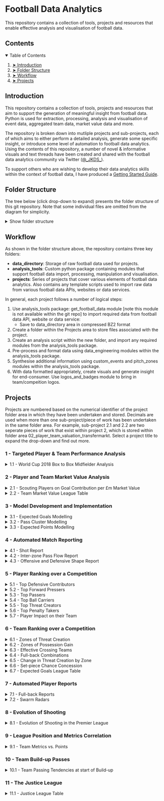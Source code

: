# Football Data Analytics
This repository contains a collection of tools, projects and resources that enable effective analysis and visualisation of football data.

## Contents

<details open="open">
  <summary>Table of Contents</summary>
  <ol>
    <li><a href="#introduction"> ➤ Introduction</a></li>
    <li><a href="#folder-structure"> ➤ Folder Structure</a></li>
    <li><a href="#workflow"> ➤ Workflow</a></li>
    <li><a href="#projects"> ➤ Projects</a></li>
  </ol>
</details>

## Introduction
This repository contains a collection of tools, projects and resources that aim to support the generation of meaningful insight from football data. Python is used for extraction, processing, analysis and visualisation of event data, aggregated team data, market value data and more.

The repository is broken down into mutliple projects and sub-projects, each of which aims to either perform a detailed analysis, generate some specific insight, or introduce some level of automation to football data analytics. Using the contents of this repository, a number of novel & informative visuals and text threads have been created and shared with the football data analytics community via Twitter ([@\_JKDS\_](https://twitter.com/_JKDS_)).

To support others who are wishing to develop their data analytics skills within the context of football data, I have produced a [Getting Started Guide](https://github.com/jakeyk11/football-data-analytics/blob/main/Getting%20Started%20with%20Football%20Analytics.md).

## Folder Structure

The tree below (click drop-down to expand) presents the folder structure of this git repository. Note that some individual files are omitted from the diagram for simplicity.

<details>
<summary>Show folder structure</summary>


    football-data-analytics
    │
    ├── analysis_tools
    │   ├── __init__.py
    │   ├── get_football_data.py [not included in git repo]
    │   ├── logos_and_badges.py
    │   ├── models.py    
    │   ├── pitch_zones.py
    │   ├── statsbomb_custom_events.py
    │   ├── statsbomb_data_engineering.py
    │   ├── whoscored_custom_events.py
    │   ├── whoscored_data_engineering.py
    │   ├── wyscout_data_engineering.py   
    │ 
    ├── data_directory
    │   ├── leaguetable_data
    │   ├── misc_data
    │   │   ├── articles
    │   │   ├── images
    │   ├── statsbomb_data [contents not included in git repo]
    │   ├── transfermarkt_data
    │   ├── whoscored_data [contents not included in git repo]
    │   ├── wyscout_data
    │ 
    ├── model_directory
    │   ├── pass_cluster_model
    │   │   ├── PassClusterModel65.joblib
    │   ├── xg_model
    │   │   ├── log_regression_xg_model.joblib
    │
    ├── projects
    │   ├── 00_data_import_and_misc_work
    │   │   ├── download_yt_video.py 
    │   │   ├── import_data_fbref.py
    │   │   ├── import_data_leaguetable.py
    │   │   ├── import_data_whoscored.py
    │   │   ├── scrape_data_transfermarkt.py
    │   │   ├── misc_work
    │   ├── 01_wc2018_box2box_mids
    │   │   ├── worldcup_b2b_mids.py
    │   ├── 02_player_team_valuation
    │   │   ├── team_player_value_analysis.py
    │   ├── 03_model_development_and_implementation
    │   │   ├── pass_cluster_data_collection.py
    │   │   ├── shot_xg_plot.py
    │   │   ├── xg_log_regression_model.py
    │   │   ├── xg_neural_network.py  
    │   ├── 04_match_reports
    │   │   ├── off_def_shape_report_ws.py
    │   │   ├── pass_report_ws.py
    │   │   ├── shot_report_understat.py     
    │   ├── 05_competition_reports_top_players
    │   │   ├── player_defensive_contribution.py
    │   │   ├── player_effective_carriers.py
    │   │   ├── player_effective_passers.py
    │   │   ├── player_high_defensive_actions.py    
    │   │   ├── player_impact_on_team.py    
    │   │   ├── player_penalty_takers.py
    │   │   ├── player_threat_creators.py
    │   │   ├── player_threat_creators_zonal_comparison.py
    │   ├── 06_competition_reports_top_teams
    │   │   ├── team_ball_winning.py
    │   │   ├── team_common_zonal_actions.py
    │   │   ├── team_cross_success.py   
    │   │   ├── team_delta_threat_creation.py
    │   │   ├── team_fullback_combinations.py
    │   │   ├── team_setpiece_shot_concession.py
    │   │   ├── team_threat_creation.py
    │   │   ├── xg_league_table_sb.py    
    │   ├── 07_player_reports
    │   │   ├── advanced_swarm_radar.py
    │   │   ├── player_report_fullback.py
    │   ├── 08_evolution_of_shooting
    │   │   ├── shot_characteristics_trending.py
    │   ├── 09_league_position_metric_correlation
    │   │   ├── team_metric_pts_correlation.py
    │   ├── 10_team_buildup_passes
    │   │   ├── team_pass_tendencies.py
    │   ├── 11_justice_league
    │   │   ├── justice_league.py
    │   ├── 99_private_work
    │
    ├── .gitignore
    │
    ├── Getting Started with Football Analytics.md
    │     
    ├── LICENSE 
    │ 
    ├── README.md 

</details>

## Workflow

As shown in the folder structure above, the repository contains three key folders:
- **data_directory**: Storage of raw football data used for projects.
- **analysis_tools**: Custom python package containing modules that support football data import, processing, manipulation and visualisation.
- **projects**: Series of projects that cover various elements of football data analytics. Also contains any template scripts used to import raw data from various football data APIs, websites or data services.

In general, each project follows a number of logical steps:
1. Use analysis_tools package: get_football_data module [note this module is not available within the git repo] to import required data from football data API, website or data service:
    * Save to data_directory area in compressed BZ2 format
2. Create a folder within the Projects area to store files associated with the project.
3. Create an analysis script within the new folder, and import any required modules from the analysis_tools package.
4. Pre-process and format data using data_engineering modules within the analysis_tools package.
5. Synthesise additional information using custom_events and pitch_zones modules within the analysis_tools package.
6. With data formatted appropriately, create visuals and generate insight for end-consumer. Use logos_and_badges module to bring in team/compeition logos.

## Projects

Projects are numbered based on the numerical identifier of the project folder area in which they have been undertaken and stored. Decimals are used when more than one sub-project/piece of work has been undertaken in the same folder area. For example, sub-project 2.1 and 2.2 are two seperate pieces of work that exist within project 2, which is stored within folder area 02_player_team_valuation_transfermarkt. Select a project title to expand the drop-down and find out more.

### 1 - Targeted Player & Team Performance Analysis

<details>
<summary>1.1 - World Cup 2018 Box to Box Midfielder Analysis</summary>

\
**Data Source:** Statsbomb & FIFA Match Reports

**Project Area:** [01_wc2018_box2box_mids](https://github.com/jakeyk11/football-data-analytics/tree/main/projects/01_wc2018_box2box_mids)

**Code:** [worldcup_b2b_mids.py](https://github.com/jakeyk11/football-data-analytics/blob/main/projects/01_wc2018_box2box_mids/worldcup_b2b_mids.py)

**Summary and Output:** An investigation of the most effective box to box midfielders at the 2018 World Cup. A number of custom metrics are used to score central midfielders in ball winning, ball retention & creativity, and mobility. A good box to box midfielder is defined as a central midfielder that excels in each of these areas.

<p align="center">
  <img width="45%" src="./data_directory/misc_data/images/example-1-1-1.png"> &nbsp &nbsp 
  <img width="45%" src="./data_directory/misc_data/images/example-1-1-2.png">
</p>
<p align="center">
  <img width="45%" src="./data_directory/misc_data/images/example-1-1-3.png">
</p>

</details>

### 2 - Player and Team Market Value Analysis

<details>
<summary>2.1 - Scouting Players on Goal Contribution per £m Market Value</summary>

\
**Data Source:** Transfermarkt

**Project Area:** [00_data_import_and_misc_work](https://github.com/jakeyk11/football-data-analytics/tree/main/projects/00_data_import_and_misc_work) & [02_player_team_valuation](https://github.com/jakeyk11/football-data-analytics/tree/main/projects/02_player_team_valuation)

**Code:** [scrape_data_transfermarkt.py](https://github.com/jakeyk11/football-data-analytics/blob/main/projects/00_data_import_and_misc_work/scrape_data_transfermarkt.py) & [team_player_value_analysis.py](https://github.com/jakeyk11/football-data-analytics/blob/main/projects/02_player_team_valuation/team_player_value_analysis.py)

**Summary and Output:** 
Development of a tool to scrape team and player market value information from transfermarkt.co.uk. Generation of a "scouting visual" that highlights players from a given league with a favourable combination of Age and Goal Contribution per £m market value. The work also explores the use of statistical models to predict market value based on player performance.

<p align="center">
  <img width="30%" src="./data_directory/misc_data/images/example-2-1-1.png"> &nbsp &nbsp
  <img width="30%" src="./data_directory/misc_data/images/example-2-1-2.png">
</p>
<p align="center">
  <img width="30%" src="./data_directory/misc_data/images/example-2-1-3.png"> &nbsp &nbsp
  <img width="30%" src="./data_directory/misc_data/images/example-2-1-4.png">
</p>

</details>

<details>
<summary>2.2 - Team Market Value League Table</summary>

\
**Data Source:** Transfermarkt

**Project Area:** [00_data_import_and_misc_work](https://github.com/jakeyk11/football-data-analytics/tree/main/projects/00_data_import_and_misc_work) & [02_player_team_valuation](https://github.com/jakeyk11/football-data-analytics/tree/main/projects/02_player_team_valuation)

**Code:** [scrape_data_transfermarkt.py](https://github.com/jakeyk11/football-data-analytics/blob/main/projects/00_data_import_and_misc_work/scrape_data_transfermarkt.py) & [team_player_value_analysis.py](https://github.com/jakeyk11/football-data-analytics/blob/main/projects/02_player_team_valuation/team_player_value_analysis.py)

**Summary and Output:** 
Development of a tool to scrape team and player market value information from transfermarkt.co.uk. Investigation of team under/over-performance based on league ranking and total squad value ranking.

<p align="center">
  <img width="30%" src="./data_directory/misc_data/images/example-2-2-1.png"> &nbsp &nbsp
  <img width="30%" src="./data_directory/misc_data/images/example-2-2-2.png">
</p>

</details>

### 3 - Model Development and Implementation

<details>
<summary>3.1 - Expected Goals Modelling</summary>

\
**Data Source:** Wyscout

**Project Area:** [model_directory](https://github.com/jakeyk11/football-data-analytics/tree/main/model_directory/xg_model) & [03_model_development_and_implementation](https://github.com/jakeyk11/football-data-analytics/tree/main/projects/03_model_development_and_implementation)

**Code:** [xg_log_regression_model.py](https://github.com/jakeyk11/football-data-analytics/blob/main/projects/03_model_development_and_implementation/xg_log_regression_model.py), [xg_neural_network.py](https://github.com/jakeyk11/football-data-analytics/blob/main/projects/03_model_development_and_implementation/xg_neural_network.py) & [shot_xg_plot.py](https://github.com/jakeyk11/football-data-analytics/blob/main/projects/03_model_development_and_implementation/shot_xg_plot.py)

**Summary and Output:** 
Implementation and testing of basic expected goals probabilistic models. This work includes development and comparison of a logistic regression expected goals model and a neural network expected goals model, each trained off over 40000 shots taken across Europe's 'big five' leagues during the 2017/2018 season. The models are used to calculate expected goals for specific players, clubs and leagues over a defined time period.

<p align="center">
  <img width="40%" src="./data_directory/misc_data/images/example-3-1-1.png"> &nbsp &nbsp
  <img width="40%" src="./data_directory/misc_data/images/example-3-1-2.png">
</p>
<p align="center">
  <img width="30%" src="./data_directory/misc_data/images/example-3-1-3.png"> &nbsp &nbsp
  <img width="30%" src="./data_directory/misc_data/images/example-3-1-4.png"> &nbsp &nbsp
  <img width="30%" src="./data_directory/misc_data/images/example-3-1-5.png">
</p>

</details>

<details>
<summary>3.2 - Pass Cluster Modelling</summary>

\
**Data Source:** Opta

**Project Area:** [model_directory](https://github.com/jakeyk11/football-data-analytics/tree/main/model_directory/pass_cluster_model), [03_model_development_and_implementation](https://github.com/jakeyk11/football-data-analytics/tree/main/projects/03_model_development_and_implementation) & [External Repo: ml_models_collection](https://github.com/jakeyk11/ml-models-collection)

**Code:** [pass_cluster_data_collection.py](https://github.com/jakeyk11/football-data-analytics/blob/main/projects/03_model_development_and_implementation/pass_cluster_data_collection.py), [models.py](https://github.com/jakeyk11/football-data-analytics/blob/main/analysis_tools/models.py), [External Repo: ml_model.ipynb](https://github.com/jakeyk11/ml-models-collection/blob/main/Football%20Pass%20Clustering/ml_model.ipynb)

**Summary and Output:** 
Using 5,000,000+ passes withn Europe's "Big 5" leagues (Opta data, 2019/20 - 2022/23), I have constructed a clustering model that is able to assign successful passes to one of 65 clusters. This work involves the construction of a machine learning pipeline and testing of a variety of classification algorithms. The chosen model uses a k Means clustering algorithm to assign passes, which I have then packaged up within a clustering function to support many of my football analytics projects.

</details>

<details>
<summary>3.3 - Expected Points Modelling</summary>

\
**Data Source:** Statsbomb

**Project Area:** [analysis_tools](https://github.com/jakeyk11/football-data-analytics/tree/main/analysis_tools/)

**Code:** [models.py](https://github.com/jakeyk11/football-data-analytics/blob/main/analysis_tools/models.py)

**Summary and Output:** 
Implementation of a Monte-Carlo method to model the probability of individual match outcomes based on shot events and their associated expected goals (xG). A large number (10000+) of simulations are run on a given match to approximate win probability for each team, and draw probability. Expected points in a given match is then simply calculated as 3 × win_probability + 1 × draw_proability. The method adopted is reliant on the assumption that xG represents scoring probability, and that individual shot events are independent.

</details>

### 4 - Automated Match Reporting

<details>
<summary>4.1 - Shot Report</summary>

\
**Data Source:** Understat

**Project Area:** [04_match_reports](https://github.com/jakeyk11/football-data-analytics/tree/main/projects/04_match_reports)

**Code:** [shot_report_understat.py](https://github.com/jakeyk11/football-data-analytics/blob/main/projects/04_match_reports/shot_report_understat.py)

**Summary and Output:** 
Development of a script to extract shot data from understat and generate shot reports for a any selected match.

<p align="center">
  <img width="40%" src="./data_directory/misc_data/images/example-4-1-1.png"> &nbsp &nbsp
  <img width="40%" src="./data_directory/misc_data/images/example-4-1-2.png">
</p>

</details>

<details>
<summary>4.2 - Inter-zone Pass Flow Report</summary>

\
**Data Source:** Opta/Whoscored

**Project Area:** [04_match_reports](https://github.com/jakeyk11/football-data-analytics/tree/main/projects/04_match_reports)

**Code:** [pass_report_ws.py](https://github.com/jakeyk11/football-data-analytics/blob/main/projects/04_match_reports/pass_report_ws.py)

**Summary and Output:** 
Design and development of an algorithm that identifies and counts similar passes based on the area of the pitch in which they start and finish. Generation of inter-zone pass flow reports for any selected match. 

<p align="center">
  <img width="30%" src="./data_directory/misc_data/images/example-4-2-1.png"> &nbsp &nbsp
  <img width="30%" src="./data_directory/misc_data/images/example-4-2-2.png"> 
</p>

</details>

<details>
<summary>4.3 - Offensive and Defensive Shape Report</summary>

\
**Data Source:** Opta/Whoscored

**Project Area:** [04_match_reports](https://github.com/jakeyk11/football-data-analytics/tree/main/projects/04_match_reports)

**Code:** [pass_report_ws.py](https://github.com/jakeyk11/football-data-analytics/blob/main/projects/04_match_reports/off_def_shape_report_ws.py)

**Summary and Output:** 
Design and development of an algorithm to calculate player territories based on the positions of all in-play actions throughout a match, including removal of outliers. Generation of shape reports for any selected match, including calculation of territory area as a proxy for pitch area covered.

<p align="center">
  <img width="30%" src="./data_directory/misc_data/images/example-4-3-1.png"> &nbsp &nbsp
  <img width="30%" src="./data_directory/misc_data/images/example-4-3-2.png"> 
</p>

</details>

### 5 - Player Ranking over a Competition

<details>
<summary>5.1 - Top Defensive Contributors</summary>

\
**Data Source:** Opta/Whoscored

**Project Area:** [05_competition_reports_top_players](https://github.com/jakeyk11/football-data-analytics/tree/main/projects/05_competition_reports_top_players)

**Code:** [player_defensive_contribution.py](https://github.com/jakeyk11/football-data-analytics/blob/main/projects/05_competition_reports_top_players/player_defensive_contribution.py)

**Summary and Output:** 
Assessment of all players' defensive contribution over the duration of a competition, with identification of top players by metrics such as Recoveries and Ball Wins per 100 opposition touches. Work includes implentation of a diamond scatter diagram that can be re-used for any 2D scatter plot.

<p align="center">
  <img width="27.3%" src="./data_directory/misc_data/images/example-5-1-1.png"> &nbsp &nbsp
  <img width="27.3%" src="./data_directory/misc_data/images/example-5-1-2.png"> 
</p>

</details>

<details>
<summary>5.2 - Top Forward Pressers</summary>

\
**Data Source:** Opta/Whoscored

**Project Area:** [05_competition_reports_top_players](https://github.com/jakeyk11/football-data-analytics/tree/main/projects/05_competition_reports_top_players)

**Code:** [player_defensive_contribution.py](https://github.com/jakeyk11/football-data-analytics/blob/main/projects/05_competition_reports_top_players/player_defensive_contribution.py)

**Summary and Output:** 
Assessment of the number of defensive actions completed in the opposition third by all players' over the duration of a competition, giving an indication at who has a tendency to defend from the front.

<p align="center">
  <img width="45%" src="./data_directory/misc_data/images/example-5-2-1.png"> &nbsp &nbsp
  <img width="45%" src="./data_directory/misc_data/images/example-5-2-2.png"> 
</p>

</details>

<details>
<summary>5.3 - Top Passers</summary>

\
**Data Source:** Opta/Whoscored

**Project Area:** [05_competition_reports_top_players](https://github.com/jakeyk11/football-data-analytics/tree/main/projects/05_competition_reports_top_players)

**Code:** [player_effective_passers.py](https://github.com/jakeyk11/football-data-analytics/blob/main/projects/05_competition_reports_top_players/player_effective_passers.py)

**Summary and Output:** 
Identification of effective passers through assessment of all in-play passes completed over the duration of a competition. Metrics such as progressive passes, cumulative expected threat and passes into opposition box per 90 are used to identify top players. This work involves the implementation of an [expected threat model](https://karun.in/blog/data/open_xt_12x8_v1.json) developed by Karun Singh.

<p align="center">
  <img width="45%" src="./data_directory/misc_data/images/example-5-3-1.png"> &nbsp &nbsp
  <img width="27.3%" src="./data_directory/misc_data/images/example-5-3-3.png">
</p>
<p align="center">
  <img width="45%" src="./data_directory/misc_data/images/example-5-3-2.png"> &nbsp &nbsp
</p>

</details>

<details>
<summary>5.4 - Top Ball Carriers</summary>

\
**Data Source:** Opta/Whoscored

**Project Area:** [05_competition_reports_top_players](https://github.com/jakeyk11/football-data-analytics/tree/main/projects/05_competition_reports_top_players)

**Code:** [player_effective_carriers.py](https://github.com/jakeyk11/football-data-analytics/blob/main/projects/05_competition_reports_top_players/player_effective_carriers.py)

**Summary and Output:** 
Identification of effective carriers through assessment of carries completed over the duration of a competition. This work involves the development of a module to infer carry events from opta event data (as carries are not recorded).

<p align="center">
  <img width="45%" src="./data_directory/misc_data/images/example-5-4-1.png"> &nbsp &nbsp
  <img width="45%" src="./data_directory/misc_data/images/example-5-4-2.png">
</p>

</details>

<details>
<summary>5.5 - Top Threat Creators</summary>

\
**Data Source:** Opta/Whoscored

**Project Area:** [05_competition_reports_top_players](https://github.com/jakeyk11/football-data-analytics/tree/main/projects/05_competition_reports_top_players)

**Code:** [player_effective_carriers.py](https://github.com/jakeyk11/football-data-analytics/blob/main/projects/05_competition_reports_top_players/player_threat_creators.py)

**Summary and Output:** 
Identification of top threat creators through assessment of various events/actions completed over the duration of a competition within different areas of the pitch. This work involves the implementation of an [expected threat model](https://karun.in/blog/data/open_xt_12x8_v1.json) developed by Karun Singh.

<p align="center">
  <img width="27.3%" src="./data_directory/misc_data/images/example-5-5-1.png"> &nbsp &nbsp
  <img width="27.3%" src="./data_directory/misc_data/images/example-5-5-2.png">
</p>
<p align="center">
  <img width="27.3%" src="./data_directory/misc_data/images/example-5-5-3.png"> &nbsp &nbsp
  <img width="27.3%" src="./data_directory/misc_data/images/example-5-5-4.png">
</p>

</details>

<details>
<summary>5.6 - Top Penalty Takers</summary>

\
**Data Source:** Opta/Whoscored

**Project Area:** [05_competition_reports_top_players](https://github.com/jakeyk11/football-data-analytics/tree/main/projects/05_competition_reports_top_players)

**Code:** [player_threat_creators.py](https://github.com/jakeyk11/football-data-analytics/blob/main/projects/05_competition_reports_top_players/player_penalty_takers.py)

**Summary and Output:** 
Identification of top penalty takers across multiple competitions. Penalty quality is assessed my mean distance of on-target penalty from goalkeeper midriff, with off-target penalties assigned a distance of zero. This work includes implementation of "3D projections" within 2D subplots.

<p align="center">
  <img width="45%" src="./data_directory/misc_data/images/example-5-6-1.png"> &nbsp &nbsp
  <img width="45%" src="./data_directory/misc_data/images/example-5-6-2.png">
</p>

</details>

<details>
<summary>5.7 - Player Impact on their Team</summary>

\
**Data Source:** Opta/Whoscored

**Project Area:** [05_competition_reports_top_players](https://github.com/jakeyk11/football-data-analytics/tree/main/projects/05_competition_reports_top_players)

**Code:** [player_impact_on_team.py](https://github.com/jakeyk11/football-data-analytics/blob/main/projects/05_competition_reports_top_players/player_impact_on_team.py)

**Summary and Output:** 
Determination of how a team's aggregrated metrics (team expected threat, team expected threat conceded, team expected threat difference, etc) vary when a specific player is on the pitch vs. when they are not playing

<p align="center">
  <img width="45%" src="./data_directory/misc_data/images/example-5-7-1.png"> &nbsp &nbsp
  <img width="45%" src="./data_directory/misc_data/images/example-5-7-2.png">
</p>

</details>

### 6 - Team Ranking over a Competition

<details>
<summary>6.1 - Zones of Threat Creation</summary>

\
**Data Source:** Opta/Whoscored

**Project Area:** [06_competition_reports_top_teams](https://github.com/jakeyk11/football-data-analytics/tree/main/projects/06_competition_reports_top_teams)

**Code:** [team_threat_creation.py](https://github.com/jakeyk11/football-data-analytics/blob/main/projects/06_competition_reports_top_teams/team_threat_creation.py)

**Summary and Output:** 
Ranking of teams by total threat created through in-play passes and carries per 90, including identification of the zones in which each team generates threat.

<p align="center">
  <img width="37%" src="./data_directory/misc_data/images/example-6-1-1.png"> &nbsp &nbsp
  <img width="37%" src="./data_directory/misc_data/images/example-6-1-2.png">
</p>

</details>

<details>
<summary>6.2 - Zones of Possession Gain</summary>

\
**Data Source:** Opta/Whoscored

**Project Area:** [06_competition_reports_top_teams](https://github.com/jakeyk11/football-data-analytics/tree/main/projects/06_competition_reports_top_teams)

**Code:** [team_ball_winning.py](https://github.com/jakeyk11/football-data-analytics/blob/main/projects/06_competition_reports_top_teams/team_ball_winning.py)

**Summary and Output:** 
Ranking of teams by the mean height up the pitch that they win the ball back, including identification of the zones in which they gain possession of the ball from the opposition.

<p align="center">
  <img width="37%" src="./data_directory/misc_data/images/example-6-2-1.png"> &nbsp &nbsp
  <img width="37%" src="./data_directory/misc_data/images/example-6-2-2.png">
</p>
  
</details>

<details>
<summary>6.3 - Effective Crossing Teams</summary>

\
**Data Source:** Opta/Whoscored

**Project Area:** [06_competition_reports_top_teams](https://github.com/jakeyk11/football-data-analytics/tree/main/projects/06_competition_reports_top_teams)

**Code:** [team_cross_success.py](https://github.com/jakeyk11/football-data-analytics/blob/main/projects/06_competition_reports_top_teams/team_cross_success.py)

**Summary and Output:** 
Ranking of teams by in-play cross success rate. This work includes a custom definition of an effective (or successful) cross, where an effective cross is one that is followed by either a shot or key pass within 5 seconds of play (irrespective of the inital cross outcome).

<p align="center">
  <img width="37%" src="./data_directory/misc_data/images/example-6-3-1.png">
</p>
  
</details>

<details>
<summary>6.4 - Full-back Combinations</summary>

\
**Data Source:** Opta/Whoscored

**Project Area:** [06_competition_reports_top_teams](https://github.com/jakeyk11/football-data-analytics/tree/main/projects/06_competition_reports_top_teams)

**Code:** [team_fullback_combinations.py](https://github.com/jakeyk11/football-data-analytics/blob/main/projects/06_competition_reports_top_teams/team_fullback_combinations.py)

**Summary and Output:** 
Ranking of teams by the frequency in which their full backs combine. Passes between full-backs of each team are identified and highlighted based on whether the pass leads to a shot on goal.
  
<p align="center">
  <img width="37%" src="./data_directory/misc_data/images/example-6-4-1.png">
</p>
  
</details>

<details>
<summary>6.5 - Change in Threat Creation by Zone</summary>

\
**Data Source:** Opta/Whoscored

**Project Area:** [06_competition_reports_top_teams](https://github.com/jakeyk11/football-data-analytics/tree/main/projects/06_competition_reports_top_teams)

**Code:** [team_delta_threat_creation.py](https://github.com/jakeyk11/football-data-analytics/blob/main/projects/06_competition_reports_top_teams/team_delta_threat_creation.py)

**Summary and Output:** 
Ranking of teams by improvement in total threat created through in-play passes and carries per 90 - current season vs. last season. Includes accounting for teams that were in division above or below in previous year. Change in threat creation is also broken down by pitch zone
  
<p align="center">
  <img width="37%" src="./data_directory/misc_data/images/example-6-5-1.png"> &nbsp &nbsp
  <img width="37%" src="./data_directory/misc_data/images/example-6-5-2.png">
</p>
  
</details>

<details>
<summary>6.6 - Set-piece Chance Concession</summary>

\
**Data Source:** Opta/Whoscored

**Project Area:** [06_competition_reports_top_teams](https://github.com/jakeyk11/football-data-analytics/tree/main/projects/06_competition_reports_top_teams)

**Code:** [team_setpiece_shot_concession.py](https://github.com/jakeyk11/football-data-analytics/blob/main/projects/06_competition_reports_top_teams/team_setpiece_shot_concession.py)

**Summary and Output:** 
Investigation of team's ability to defend set-pieces through aggregating chances conceded within 5 seconds of an opposition "indirect" set-piece. "Indirect" set-pieces refer to corner and free-kicks where the ball remains in play after the set-piece is taken, therefore off-target free-kicks and direct goals from set-pieces are excluded from the analysis.
  
<p align="center">
  <img width="30%" src="./data_directory/misc_data/images/example-6-6-1.png"> &nbsp &nbsp
  <img width="30%" src="./data_directory/misc_data/images/example-6-6-2.png">
</p>
  
</details>

<details>
<summary>6.7 - Expected Goals League Table</summary>

\
**Data Source:** Statsbomb

**Project Area:** [06_competition_reports_top_teams](https://github.com/jakeyk11/football-data-analytics/tree/main/projects/06_competition_reports_top_teams)

**Code:** [xg_league_table_sb.py](https://github.com/jakeyk11/football-data-analytics/blob/main/projects/06_competition_reports_top_teams/xg_league_table_sb.py)

**Summary and Output:** 
Generation of various league table rankings based on team's xG, xG performance, xG/xT ratio and various other metrics.
  
<p align="center">
  <img width="50%" src="./data_directory/misc_data/images/example-6-7-1.png">
</p>
  
</details>

### 7 - Automated Player Reports

<details>
<summary>7.1 - Full-back Reports</summary>

\
**Data Source:** Opta/Whoscored

**Project Area:** [07_player_reports](https://github.com/jakeyk11/football-data-analytics/tree/main/projects/07_player_reports)

**Code:** [player_report_fullback.py](https://github.com/jakeyk11/football-data-analytics/blob/main/projects/07_player_reports/player_report_fullback.py)

**Summary and Output:** 
Player report specific to full-backs, including development of a flexible/robust mechanism to compare the report subject to similar players, and then rank the set of players against all full-backs within a chosen league.
  
<p align="center">
  <img width="45%" src="./data_directory/misc_data/images/example-7-1-1.png"> &nbsp &nbsp
  <img width="45%" src="./data_directory/misc_data/images/example-7-1-2.png">
</p>
  
</details>

<details>
  
<summary>7.2 - Swarm Radars</summary>

\
**Data Source:** Opta/Whoscored

**Project Area:** [07_player_reports](https://github.com/jakeyk11/football-data-analytics/tree/main/projects/07_player_reports)

**Code:** [advanced_swarm_radar.py](https://github.com/jakeyk11/football-data-analytics/blob/main/projects/07_player_reports/advanced_swarm_radar.py)

**Summary and Output:** 
Development of a novel and innovative means of visualising player performance. The "swarm" radar can quickly profile, assess and compare players but also gives a deeper context through displauomg the distributions of metric scores amongst a pool of comparison players.

<p align="center">
  <img width="30%" src="./data_directory/misc_data/images/example-7-2-1.png"> &nbsp &nbsp
  <img width="30%" src="./data_directory/misc_data/images/example-7-2-2.png">
</p>
  
</details>

### 8 - Evolution of Shooting

<details>

<summary>8.1 - Evolution of Shooting in the Premier League</summary>

\
**Data Source:** Opta/Whoscored

**Project Area:** [08_evolution_of_shooting](https://github.com/jakeyk11/football-data-analytics/tree/main/projects/08_evolution_of_shooting)

**Code:** [shot_characteristics_trending.py](https://github.com/jakeyk11/football-data-analytics/blob/main/projects/08_evolution_of_shooting/shot_characteristics_trending.py)

**Summary and Output:** 
A piece of work contracted by the Association of Professional Football Analysis (APFA), exploring how the art of shooting is changing in football and providing an insight into the evolution of shooting in the Premier League. 

[APFA - The Evolution of Shooting in the Premier League Web Article](https://apfa.io/the-evolution-of-shooting-in-the-premier-league/)

[APFA - The Evolution of Shooting in the Premier League.pdf](https://github.com/jakeyk11/football-data-analytics/blob/main/data_directory/misc_data/articles/The%20Evolution%20of%20Shooting%20in%20the%20Premier%20League.pdf)

</details>

### 9 - League Position and Metrics Correlation

<details>

<summary>9.1 - Team Metrics vs. Points</summary>

\
**Data Source:** Opta/Whoscored

**Project Area:** [09_league_position_metric_correlation](https://github.com/jakeyk11/football-data-analytics/tree/main/projects/09_league_position_metric_correlation)

**Code:** [team_metrics_pts_correlation.py](https://github.com/jakeyk11/football-data-analytics/blob/main/projects/09_league_position_metric_correlation/team_metrics_pts_correlation.py)

**Summary and Output:** 
Exploratory work to identify the characteristics of successful teams in specific leagues. Investigation of how strongly a range of team metrics correlate with points accumulated in a season, using data from 5+ seasons. Output from this project was included in a [Tifo Video - Why Everton are better than you think](https://www.youtube.com/watch?v=Zcn5HyoBafw&ab_channel=TifoIRL).

<p align="center">
  <img width="38%" src="./data_directory/misc_data/images/example-9-1-2.png"> &nbsp &nbsp
  <img width="46%" src="./data_directory/misc_data/images/example-9-1-1.png">
</p>

</details>

### 10 - Team Build-up Passes

<details>

<summary>10.1 - Team Passing Tendencies at start of Build-up</summary>

\
**Data Source:** Opta/Whoscored

**Project Area:** [10_team_buildup_passes](https://github.com/jakeyk11/football-data-analytics/tree/main/projects/10_team_buildup_passes)

**Code:** [team_pass_tendencies.py](https://github.com/jakeyk11/football-data-analytics/blob/main/projects/10_team_buildup_passes/team_pass_tendencies.py)

**Summary and Output:** 
Exploitation of previous work on pass clustering to identify passing tendencies of teams in build-up. This inolves looking at common pass clusters for the first 6 passes that a team makes in various areas of the pitch.

<p align="center">
  <img width="40%" src="./data_directory/misc_data/images/example-10-1-1.png"> &nbsp &nbsp
  <img width="40%" src="./data_directory/misc_data/images/example-10-1-2.png">
</p>

</details>

### 11 - The Justice League

<details>

<summary>11.1 - Justice League Table</summary>

\
**Data Source:** Statsbomb

**Project Area:** [11_justice_league](https://github.com/jakeyk11/football-data-analytics/tree/main/projects/11_justice_league)

**Code:** [justice_league.py](https://github.com/jakeyk11/football-data-analytics/blob/main/projects/11_justice_league/justice_league.py)

**Summary and Output:** 
Exploitation of previous work on points modelling to simulate a full season of matches and re-produce league table standings based on probablistic match outcomes (or expected points).

<p align="center">
  <img width="50%" src="./data_directory/misc_data/images/example-11-1-1.png"> &nbsp &nbsp
</p>

</details>
